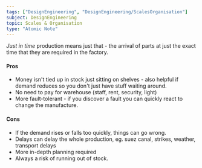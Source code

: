 ```yaml
---
tags: ["DesignEngineering", "DesignEngineering/ScalesOrganisation"]
subject: DesignEngineering
topic: Scales & Organisation
type: "Atomic Note"
---
```


*Just in time* production means just that - the arrival of parts at just the exact time that they are required in the factory.

#### Pros
 - Money isn't tied up in stock just sitting on shelves - also helpful if demand reduces so you don't just have stuff waiting around.
 - No need to pay for warehouse (staff, rent, security, light)
 - More fault-tolerant - if you discover a fault you can quickly react to change the manufacture.

#### Cons
 - If the demand rises or falls too quickly, things can go wrong.
 - Delays can delay the whole production, eg. suez canal, strikes, weather, transport delays
 - More in-depth planning required
 - Always a risk of running out of stock.